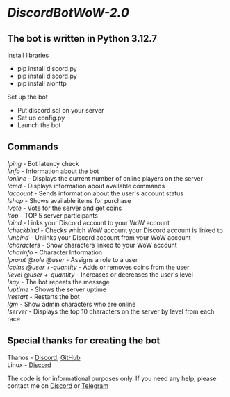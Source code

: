 # _DiscordBotWoW-2.0_

## The bot is written in Python 3.12.7
Install libraries
- pip install discord.py
- pip install discord.py
- pip install aiohttp

Set up the bot
- Put discord.sql on your server
- Set up config.py
- Launch the bot

## Commands
_!ping_ - Bot latency check<br>
_!info_ - Information about the bot<br>
_!online_ - Displays the current number of online players on the server<br>
_!cmd_ - Displays information about available commands<br>
_!account_ - Sends information about the user's account status<br>
_!shop_ - Shows available items for purchase<br>
_!vote_ - Vote for the server and get coins<br>
_!top_ - TOP 5 server participants<br>
_!bind <account>_ - Links your Discord account to your WoW account<br>
_!checkbind_ - Checks which WoW account your Discord account is linked to<br>
_!unbind_ - Unlinks your Discord account from your WoW account<br>
_!characters_ - Show characters linked to your WoW account<br>
_!charinfo <name>_ - Character Information<br>
_!promt @role @user_ - Assigns a role to a user<br>
_!coins @user +-quantity_ - Adds or removes coins from the user<br>
_!level @user +-quantity_ - Increases or decreases the user's level<br>
_!say <message>_ - The bot repeats the message<br>
_!uptime_ - Shows the server uptime<br>
_!restart_ - Restarts the bot<br>
_!gm_ - Show admin characters who are online<br>
_!server_ - Displays the top 10 characters on the server by level from each race

## Special thanks for creating the bot
Thanos - <a href="https://discordapp.com/users/307056401941790720" target="_blank">Discord</a>, <a href="https://github.com/anonymous33rus" target="_blank">GitHub</a>
<br>
Linux - <a href="https://discordapp.com/users/368447033465503744" target="_blank">Discord</a>

The code is for informational purposes only. If you need any help, please contact me on <a href="https://discordapp.com/users/416812391003586571" target="_blank">Discord</a> or <a href="https://t.me/nulls18" target="_blank">Telegram</a>

